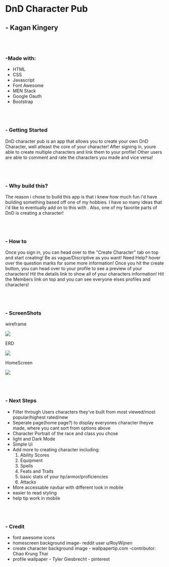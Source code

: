 <h1> DnD Character Pub </h1>

<h2> - Kagan Kingery</h2>

</br><br>

<h3>-Made with:</h3>
<ul>
  <li>HTML</li>
  <li>CSS</li>
  <li>Javascript</li>
  <li>Font Awesome</li>
  <li>MEN Stack</li>
  <li>Google Oauth</li>
  <li>Bootstrap</li>
</ul>

<br><br>

<h3>- Getting Started</h3>
<p> DnD character pub is an app that allows you to create your own DnD Character, well atleast the core of your character! After signing in, youre able to create multiple characters and link them to your profile! Other users are able to comment and rate the characters you made and vice versa! </p>

<br><br>

<h3>- Why build this?</h3>
<p>The reason i chose to build this app is that i knew how much fun i'd have building something based off one of my hobbies. I have so many ideas that i'd like to eventually add on to this with . Also, one of my favorite parts of DnD is creating a character!</p>

<br><br>

<h3>- How to</h3>
<p>Once you sign in, you can head over to the "Create Character" tab on top and start creating! Be as vague/Discriptive as you want! Need Help? hover over the question marks for some more information! Once you hit the create button, you can head over to your profile to see a preview of your characters! Hit the details link to show all of your characters information! Hit the Members link on top and you can see everyone elses profiles and characters!</p>

<br><br>

<h3>- ScreenShots </h3>
<p>wireframe</p>
<img src="../DnD-Character-Pub/public/images/addImages/wireframe.png">
<br>
<p>ERD</p>
<img src="../DnD-Character-Pub/public/images/addImages/erd.png">
<br>
<p>HomeScreen</p>
<img src="../DnD-Character-Pub/public/images/addImages/home.png">

<br><br>

<h3>- Next Steps</h3>
<ul>
  <li>Filter through Users characters they've built from most viewed/most popular/highest rated/new</li>
  <li>Seperate page(home page?) to display everyones character theyve made, where you cant sort from options above</li>
  <li>Character Portrait of the race and class you chose</li>
  <li>light and Dark Mode</li>
  <li>Simple Ui</li>
  <li>Add more to creating character including:
    <ol>
      <li>Ability Scores</li>
      <li>Equipment</li>
      <li>Spells</li>
      <li>Feats and Traits</li>
      <li>basic stats of your hp/armor/proficiencies</li>
      <li>Attacks</li>
    </ol>
    <li> More accessable navbar with different look in mobile</li>
    <li> easier to read styling</li>
    <li>help tip work in mobile</li>
</ul>

<br><br>

<h3>- Credit</h3>
<ul>
  <li>font awesome icons</li>
  <li>homescreen background image- reddit user u/RoyWijnen</li>
  <li>create character background image - wallpapertip.com -contributor: Chao Krung Thai</li>
  <li> profile wallpaper - Tyler Giesbrecht - pinterest</li>

</ul>